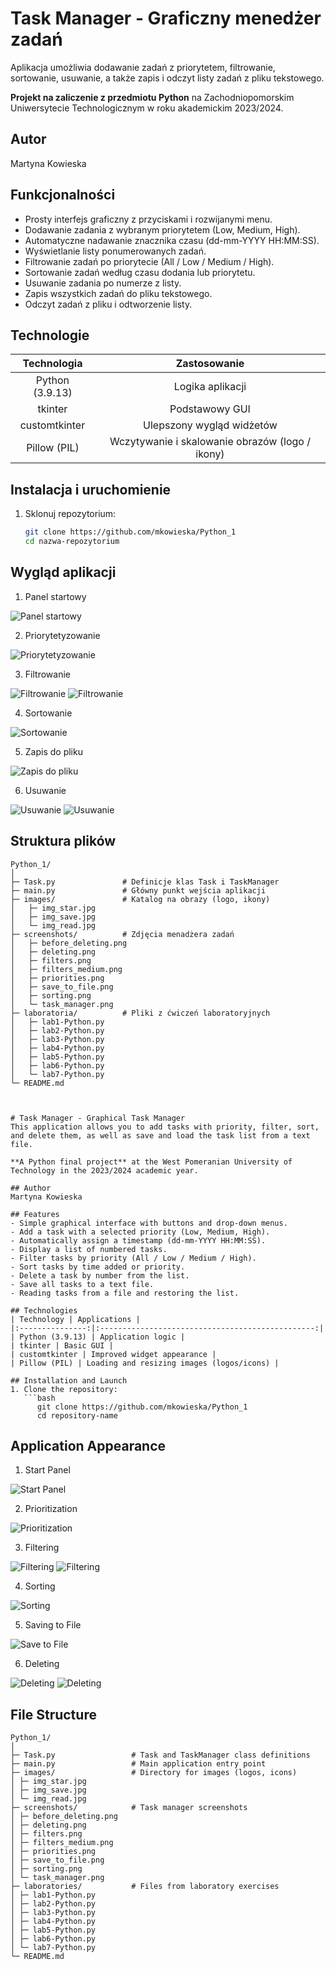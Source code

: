 # Task Manager - Graficzny menedżer zadań
Aplikacja umożliwia dodawanie zadań z priorytetem, filtrowanie, sortowanie, usuwanie, a także zapis i odczyt listy zadań z pliku tekstowego.

**Projekt na zaliczenie z przedmiotu Python** na Zachodniopomorskim Uniwersytecie Technologicznym w roku akademickim 2023/2024.

## Autor
Martyna Kowieska

## Funkcjonalności
- Prosty interfejs graficzny z przyciskami i rozwijanymi menu.
- Dodawanie zadania z wybranym priorytetem (Low, Medium, High).
- Automatyczne nadawanie znacznika czasu (dd-mm-YYYY HH:MM:SS).
- Wyświetlanie listy ponumerowanych zadań.
- Filtrowanie zadań po priorytecie (All / Low / Medium / High).
- Sortowanie zadań według czasu dodania lub priorytetu.
- Usuwanie zadania po numerze z listy.
- Zapis wszystkich zadań do pliku tekstowego.
- Odczyt zadań z pliku i odtworzenie listy.

## Technologie
|   Technologia   |                   Zastosowanie                  |
|:---------------:|:-----------------------------------------------:|
| Python (3.9.13) | Logika aplikacji                                |
| tkinter         | Podstawowy GUI                                  |
| customtkinter   | Ulepszony wygląd widżetów                       |
| Pillow (PIL)    | Wczytywanie i skalowanie obrazów (logo / ikony) |

## Instalacja i uruchomienie
1. Sklonuj repozytorium:
   ```bash
   git clone https://github.com/mkowieska/Python_1
   cd nazwa-repozytorium
   ```

## Wygląd aplikacji
1. Panel startowy

![Panel startowy](screenshots/Task_manager.png)

2. Priorytetyzowanie

![Priorytetyzowanie](screenshots/priorities.png)

3. Filtrowanie

![Filtrowanie](screenshots/filters.png)
![Filtrowanie](screenshots/filters_medium.png)

4. Sortowanie

![Sortowanie](screenshots/sorting.png)

5. Zapis do pliku

![Zapis do pliku](screenshots/save_to_file.png)

6. Usuwanie

![Usuwanie](screenshots/before_deleting.png)
![Usuwanie](screenshots/deleting.png)

## Struktura plików
```text
Python_1/
│
├─ Task.py               # Definicje klas Task i TaskManager
├─ main.py               # Główny punkt wejścia aplikacji
├─ images/               # Katalog na obrazy (logo, ikony)
│   ├─ img_star.jpg
│   ├─ img_save.jpg
│   └─ img_read.jpg
├─ screenshots/          # Zdjęcia menadżera zadań
│   ├─ before_deleting.png
│   ├─ deleting.png
│   ├─ filters.png
│   ├─ filters_medium.png
│   ├─ priorities.png
│   ├─ save_to_file.png
│   ├─ sorting.png
│   └─ task_manager.png 
├─ laboratoria/          # Pliki z ćwiczeń laboratoryjnych
│   ├─ lab1-Python.py 
│   ├─ lab2-Python.py 
│   ├─ lab3-Python.py
│   ├─ lab4-Python.py 
│   ├─ lab5-Python.py 
│   ├─ lab6-Python.py  
│   └─ lab7-Python.py 
└─ README.md



# Task Manager - Graphical Task Manager
This application allows you to add tasks with priority, filter, sort, and delete them, as well as save and load the task list from a text file.

**A Python final project** at the West Pomeranian University of Technology in the 2023/2024 academic year.

## Author
Martyna Kowieska

## Features
- Simple graphical interface with buttons and drop-down menus.
- Add a task with a selected priority (Low, Medium, High).
- Automatically assign a timestamp (dd-mm-YYYY HH:MM:SS).
- Display a list of numbered tasks.
- Filter tasks by priority (All / Low / Medium / High).
- Sort tasks by time added or priority.
- Delete a task by number from the list.
- Save all tasks to a text file.
- Reading tasks from a file and restoring the list.

## Technologies
| Technology | Applications |
|:---------------:|:------------------------------------------------:|
| Python (3.9.13) | Application logic |
| tkinter | Basic GUI |
| customtkinter | Improved widget appearance |
| Pillow (PIL) | Loading and resizing images (logos/icons) |

## Installation and Launch
1. Clone the repository:
   ```bash
      git clone https://github.com/mkowieska/Python_1
      cd repository-name
   ```

## Application Appearance
1. Start Panel

![Start Panel](screenshots/Task_manager.png)

2. Prioritization

![Prioritization](screenshots/priorities.png)

3. Filtering

![Filtering](screenshots/filters.png)
![Filtering](screenshots/filters_medium.png)

4. Sorting

![Sorting](screenshots/sorting.png)

5. Saving to File

![Save to File](screenshots/save_to_file.png)

6. Deleting

![Deleting](screenshots/before_deleting.png)
![Deleting](screenshots/deleting.png)

## File Structure
```text
Python_1/
│
├─ Task.py                 # Task and TaskManager class definitions
├─ main.py                 # Main application entry point
├─ images/                 # Directory for images (logos, icons)
│ ├─ img_star.jpg
│ ├─ img_save.jpg
│ └─ img_read.jpg
├─ screenshots/            # Task manager screenshots
│ ├─ before_deleting.png
│ ├─ deleting.png
│ ├─ filters.png
│ ├─ filters_medium.png
│ ├─ priorities.png
│ ├─ save_to_file.png
│ ├─ sorting.png
│ └─ task_manager.png
├─ laboratories/           # Files from laboratory exercises
│ ├─ lab1-Python.py
│ ├─ lab2-Python.py
│ ├─ lab3-Python.py
│ ├─ lab4-Python.py
│ ├─ lab5-Python.py
│ ├─ lab6-Python.py
│ └─ lab7-Python.py
└─ README.md
